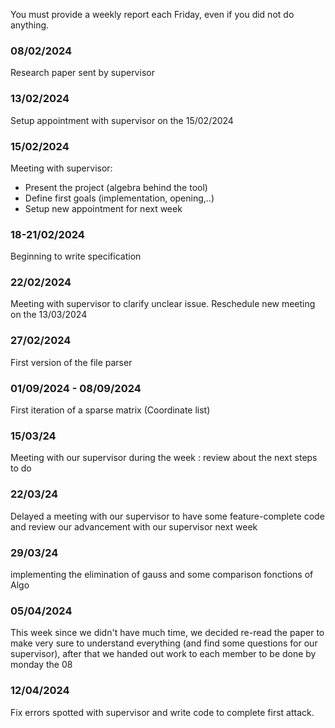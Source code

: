 You must provide a weekly report each Friday, even if you did not do anything.  

### 08/02/2024  
Research paper sent by supervisor  
  
### 13/02/2024  
Setup appointment with supervisor on the 15/02/2024  
  
### 15/02/2024  
Meeting with supervisor:  
- Present the project (algebra behind the tool)
- Define first goals (implementation, opening,..) 
- Setup new appointment for next week

### 18-21/02/2024
Beginning to write specification

### 22/02/2024
Meeting with supervisor to clarify unclear issue.
Reschedule new meeting on the 13/03/2024

### 27/02/2024
First version of the file parser

### 01/09/2024 - 08/09/2024
First iteration of a sparse matrix (Coordinate list)

### 15/03/24
Meeting with our supervisor during the week : review about the next steps to do

### 22/03/24
Delayed a meeting with our supervisor to have some feature-complete code
and review our advancement with our supervisor next week

### 29/03/24
implementing the elimination of gauss and some comparison fonctions of Algo

### 05/04/2024
This week since we didn't have much time, we decided re-read the paper to make very sure to understand everything (and find some questions for our supervisor), after that we handed out work to each member to be done by monday the 08


### 12/04/2024
Fix errors spotted with supervisor and write code to complete first attack.